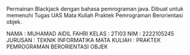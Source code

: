 Permainan Blackjack dengan bahasa pemrograman java.
Dibuat untuk memenuhi Tugas UAS Mata Kuliah Praktek Pemrograman Berorientasi objek.


NAMA : MUHAMAD AIDIL FAHRI
KELAS : 2TI03 
NIM : 2222105245 
JURUSAN : TEKNIK INFORMATIKA
MATA KULIAH : PRAKTEK PEMROGRAMAN BERORIENTASI OBJEK
